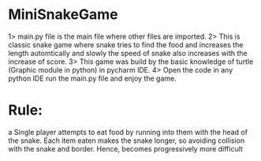 # MiniSnakeGame
1> main.py file is the main file where other files are imported. 
2> This is classic snake game where snake tries to find the food and increases the length automtically and slowly the speed of snake also increases with the increase of score.
3> This game was build by the basic knowledge of turtle (Graphic module in python) in pycharm IDE. 4> Open the code in any python IDE run the main.py file and enjoy the game. 
# Rule: 
a Single player attempts to eat food by running into them with the head of the snake. 
Each item eaten makes the snake longer, so avoiding collision with the snake and border. Hence, becomes progressively more difficult
